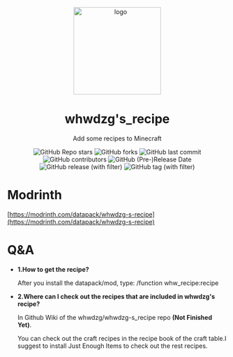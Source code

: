 <div align="center">
    <img align="center" src="https://cdn.modrinth.com/data/aCXZzFav/51254c6117102a53e2c8c9a38968958dd4e19bab.png" alt="logo" width="200">
    <h1 align="center">whwdzg's_recipe</h1>
    <p align="enter">Add some recipes to Minecraft</p>
    <img alt="GitHub Repo stars" src="https://img.shields.io/github/stars/whwdzg/whwdzg-s_recipe">
    <img alt="GitHub forks" src="https://img.shields.io/github/forks/whwdzg/whwdzg-s_recipe">
    <img alt="GitHub last commit" src="https://img.shields.io/github/last-commit/whwdzg/whwdzg-s_recipe">
    <img alt="GitHub contributors" src="https://img.shields.io/github/contributors/whwdzg/whwdzg-s_recipe">
    <img alt="GitHub (Pre-)Release Date" src="https://img.shields.io/github/release-date-pre/whwdzg/whwdzg-s_recipe">
    <img alt="GitHub release (with filter)" src="https://img.shields.io/github/v/release/whwdzg/whwdzg-s_recipe">
    <img alt="GitHub tag (with filter)" src="https://img.shields.io/github/v/tag/whwdzg/whwdzg-s_recipe">
    </br>
</div>

# Modrinth
[https://modrinth.com/datapack/whwdzg-s-recipe](https://modrinth.com/datapack/whwdzg-s-recipe)

# Q&A
- **1.How to get the recipe?**

  After you install the datapack/mod, type: /function whw_recipe:recipe

- **2.Where can I check out the recipes that are included in whwdzg's recipe?**

  In Github Wiki of the whwdzg/whwdzg-s_recipe repo
**(Not Finished Yet)**.
  
  You can check out the craft recipes in the recipe book of the craft table.I suggest to install Just Enough Items to check out the rest recipes.